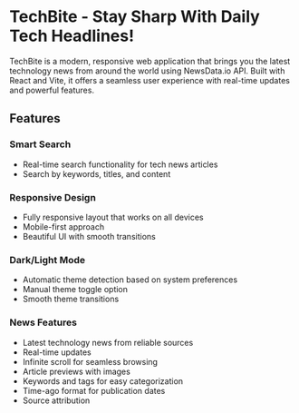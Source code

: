 # TechBite - Stay Sharp With Daily Tech Headlines!

TechBite is a modern, responsive web application that brings you the latest technology news from around the world using NewsData.io API. Built with React and Vite, it offers a seamless user experience with real-time updates and powerful features.

## Features

### Smart Search

- Real-time search functionality for tech news articles
- Search by keywords, titles, and content

### Responsive Design

- Fully responsive layout that works on all devices
- Mobile-first approach
- Beautiful UI with smooth transitions

### Dark/Light Mode

- Automatic theme detection based on system preferences
- Manual theme toggle option
- Smooth theme transitions

### News Features

- Latest technology news from reliable sources
- Real-time updates
- Infinite scroll for seamless browsing
- Article previews with images
- Keywords and tags for easy categorization
- Time-ago format for publication dates
- Source attribution

